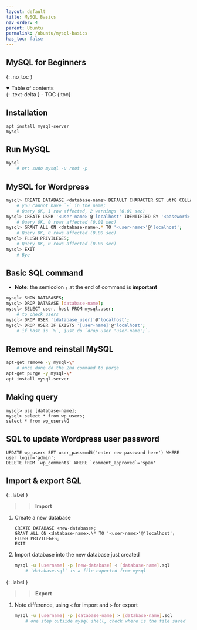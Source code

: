 ```yaml
---
layout: default    
title: MySQL Basics
nav_order: 4
parent: Ubuntu
permalink: /ubuntu/mysql-basics
has_toc: false
---
```


## MySQL for Beginners 
{: .no_toc } 

<details open markdown="block">
  <summary>
    Table of contents
  </summary>
  {: .text-delta }
- TOC
{:toc}
</details>

## Installation 

```
apt install mysql-server
mysql
```

## Run MySQL 

```bash
mysql 
    # or: sudo mysql -u root -p
```

## MySQL for Wordpress

```bash
mysql> CREATE DATABASE <database-name> DEFAULT CHARACTER SET utf8 COLLATE utf8_unicode_ci;
    # you cannot have `-` in the name;
    # Query OK, 1 row affected, 2 warnings (0.01 sec)
mysql> CREATE USER '<user-name>'@'localhost' IDENTIFIED BY '<password>';
    # Query OK, 0 rows affected (0.01 sec)
mysql> GRANT ALL ON <database-name>.* TO '<user-name>'@'localhost';
    # Query OK, 0 rows affected (0.00 sec)
mysql> FLUSH PRIVILEGES;
    # Query OK, 0 rows affected (0.00 sec)
mysql> EXIT
    # Bye
```

## Basic SQL command

* **Note:** the semicolon `;` at the end of command is **important**

```bash
mysql> SHOW DATABASES;
mysql> DROP DATABASE [database-name];
mysql> SELECT user, host FROM mysql.user;
    # to check users
mysql> DROP USER '[database_user]'@'localhost';
mysql> DROP USER IF EXISTS '[user-name]'@'localhost';
    # if host is `%`, just do `drop user 'user-name';`.
```

## Remove and reinstall MySQL

```bash
apt-get remove -y mysql-\*
    # once done do the 2nd command to purge
apt-get purge -y mysql-\*
apt install mysql-server
```

## Making query 

```
mysql> use [database-name];
mysql> select * from wp_users;
select * from wp_users\G
```

## SQL to update Wordpress user password

```
UPDATE wp_users SET user_pass=md5('enter new password here') WHERE user_login='admin';
DELETE FROM `wp_comments` WHERE `comment_approved`='spam'
```

## Import & export SQL

{: .label }
>> **Import** 

1.  Create a new database 

    ```
    CREATE DATABASE <new-database>;
    GRANT ALL ON <database-name>.\* TO '<user-name>'@'localhost';
    FLUSH PRIVILEGES;
    EXIT
    ```

2.  Import database into the new database just created
   
    ```bash
    mysql -u [username] -p [new-database] < [database-name].sql
        # `database.sql` is a file exported from mysql
    ```

{: .label }
>> **Export** 

1.  Note difference, using `<` for import and `>` for export
   
    ```bash
    mysql -u [username] -p [database-name] > [database-name].sql
        # one step outside mysql shell, check where is the file saved
    ```